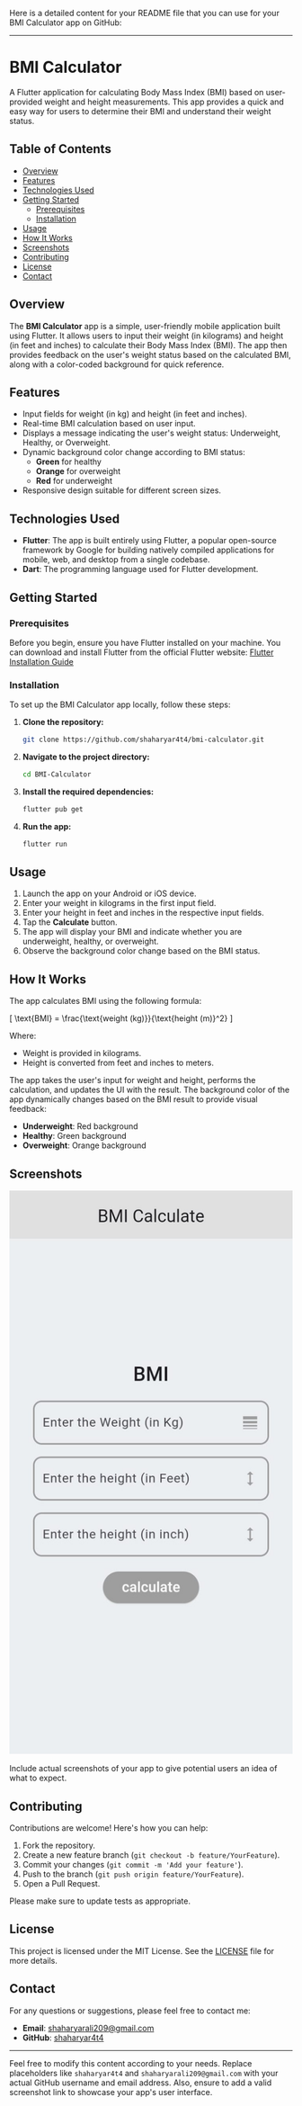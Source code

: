 Here is a detailed content for your README file that you can use for your BMI Calculator app on GitHub:

---

# BMI Calculator

A Flutter application for calculating Body Mass Index (BMI) based on user-provided weight and height measurements. This app provides a quick and easy way for users to determine their BMI and understand their weight status.

## Table of Contents

- [Overview](#overview)
- [Features](#features)
- [Technologies Used](#technologies-used)
- [Getting Started](#getting-started)
  - [Prerequisites](#prerequisites)
  - [Installation](#installation)
- [Usage](#usage)
- [How It Works](#how-it-works)
- [Screenshots](#screenshots)
- [Contributing](#contributing)
- [License](#license)
- [Contact](#contact)

## Overview

The **BMI Calculator** app is a simple, user-friendly mobile application built using Flutter. It allows users to input their weight (in kilograms) and height (in feet and inches) to calculate their Body Mass Index (BMI). The app then provides feedback on the user's weight status based on the calculated BMI, along with a color-coded background for quick reference.

## Features

- Input fields for weight (in kg) and height (in feet and inches).
- Real-time BMI calculation based on user input.
- Displays a message indicating the user's weight status: Underweight, Healthy, or Overweight.
- Dynamic background color change according to BMI status:
  - **Green** for healthy
  - **Orange** for overweight
  - **Red** for underweight
- Responsive design suitable for different screen sizes.

## Technologies Used

- **Flutter**: The app is built entirely using Flutter, a popular open-source framework by Google for building natively compiled applications for mobile, web, and desktop from a single codebase.
- **Dart**: The programming language used for Flutter development.

## Getting Started

### Prerequisites

Before you begin, ensure you have Flutter installed on your machine. You can download and install Flutter from the official Flutter website: [Flutter Installation Guide](https://flutter.dev/docs/get-started/install)

### Installation

To set up the BMI Calculator app locally, follow these steps:

1. **Clone the repository:**

   ```bash
   git clone https://github.com/shaharyar4t4/bmi-calculator.git
   ```

2. **Navigate to the project directory:**

   ```bash
   cd BMI-Calculator
   ```

3. **Install the required dependencies:**

   ```bash
   flutter pub get
   ```

4. **Run the app:**

   ```bash
   flutter run
   ```

## Usage

1. Launch the app on your Android or iOS device.
2. Enter your weight in kilograms in the first input field.
3. Enter your height in feet and inches in the respective input fields.
4. Tap the **Calculate** button.
5. The app will display your BMI and indicate whether you are underweight, healthy, or overweight.
6. Observe the background color change based on the BMI status.

## How It Works

The app calculates BMI using the following formula:

\[
\text{BMI} = \frac{\text{weight (kg)}}{\text{height (m)}^2}
\]

Where:
- Weight is provided in kilograms.
- Height is converted from feet and inches to meters.

The app takes the user's input for weight and height, performs the calculation, and updates the UI with the result. The background color of the app dynamically changes based on the BMI result to provide visual feedback:

- **Underweight**: Red background
- **Healthy**: Green background
- **Overweight**: Orange background

## Screenshots

![BMI Calculator Screenshot](https://github.com/shaharyar4t4/BMI-Calculator/blob/master/ss.jpg)

Include actual screenshots of your app to give potential users an idea of what to expect.

## Contributing

Contributions are welcome! Here's how you can help:

1. Fork the repository.
2. Create a new feature branch (`git checkout -b feature/YourFeature`).
3. Commit your changes (`git commit -m 'Add your feature'`).
4. Push to the branch (`git push origin feature/YourFeature`).
5. Open a Pull Request.

Please make sure to update tests as appropriate.

## License

This project is licensed under the MIT License. See the [LICENSE](LICENSE) file for more details.

## Contact

For any questions or suggestions, please feel free to contact me:

- **Email**: shaharyarali209@gmail.com
- **GitHub**: [shaharyar4t4](https://github.com/shaharyar4t4)

---

Feel free to modify this content according to your needs. Replace placeholders like `shaharyar4t4` and `shaharyarali209@gmail.com` with your actual GitHub username and email address. Also, ensure to add a valid screenshot link to showcase your app's user interface.
